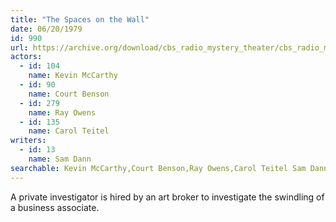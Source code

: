 ```yaml
---
title: "The Spaces on the Wall"
date: 06/20/1979
id: 990
url: https://archive.org/download/cbs_radio_mystery_theater/cbs_radio_mystery_theater-0951-1000.zip/cbs_radio_mystery_theater-0951-1000%2Fcbsrmt_0990_the_spaces_on_the_wall.mp3
actors:  
  - id: 104
    name: Kevin McCarthy  
  - id: 90
    name: Court Benson  
  - id: 279
    name: Ray Owens  
  - id: 135
    name: Carol Teitel
writers:  
  - id: 13
    name: Sam Dann
searchable: Kevin McCarthy,Court Benson,Ray Owens,Carol Teitel Sam Dann
---
```

A private investigator is hired by an art broker to investigate the swindling of a business associate.